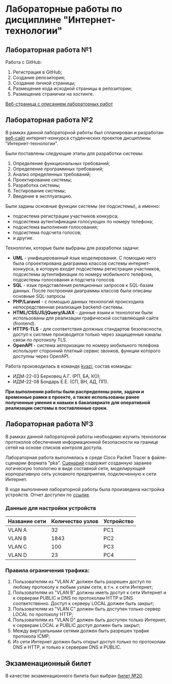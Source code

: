 # Лабораторные работы по дисциплине "Интернет-технологии"

## Лабораторная работа №1

Работа с GitHub: 
1. Регистрация в GitHub;
2. Создание репозитория;
3. Создание личной страницы;
4. Размещение кода исходной страницы в репозитории;
5. Размещение странички на хостинге.

[Веб-страница с описанием лабораторных работ](https://QueTuePlay.github.io/Internet-technologies/)

## Лабораторная работа №2
В рамках данной лабораторной работы был спланирован и разработан [веб-сайт](https://idmit.ru) интернет-конкурса студенческих проектов дисциплины "Интернет-технологии".

Были поставлены следующие этапы для разработки системы:
1. Определение функциональных требований;
2. Определение программных требований;
3. Анализ определенных требований;
4. Проектирование системы;
5. Разработка системы;
6. Тестирование системы;
7. Введение в эксплуатацию.

Были заданы основные функции системы (ее подсистемы), а именно:
- подсистема регистрации участников конкурса;
- подсистема аутентификации голосующих по номеру телефона;
- подсистема выполнения голосования;
- подсистема подсчета голосов;
- и другие.

Технологии, которые были выбраны для разработки задачи:
- **UML** - унифицированный язык моделирования. С помощью него была спроектирована диаграмма классов системы интернет-конкурса, в которую входят подсистемы регистрации участников, подсистемы аутентификации по номеру мобильного телефона, подсистемы голосования и подсчета голосов.
- **SQL** - язык представления реляционных запросов к SQL-базам данных. После построения диаграммы классов были описаны основные SQL-запросы
- **PHP/Laravel** - с помощью данных технологий происходила непосредственная реализация backend-системы.
- **HTML/CSS/JS/jQuery/AJAX** - данные языки и технологии были использованы для реализации графической составляющей сайта (frontend).
- **HTTPS-TLS** - для соответствия должных стандартов безопасности, доступ к системе производится только через защищенные каналы связи по протоколу TLS.
- **OpenAPI** - система авторизации по номеру мобильного телефона использует сторонний платный сервис звонков, функции которого доступны через OpenAPI.

Работа производилась в команде [kvazi](https://github.com/kvazi-team/idmit.ru), состав команды:
- ИДМ-22-03 Берковец А.Г. (РП, БА, КО);
- ИДМ-22-08 Бондарь Е.Е. (СП, ВН, АД, ПП).

**При выполнении работы были распределены роли, задачи и временные рамки в проекте, а также использованы ранее полученные умения и навыки в бакалавриате для оперативной реализации системы в поставленные сроки.** 

## Лабораторная работа №3
В рамках данной лабораторной работы необходимо изучить технологии протоколов обеспечения информационной безопасности на границе сетей на основе списков контроля доступа.

Лабораторная работа выполнялась в среде Cisco Packet Tracer в файле-сценарии формата "pka". [Сценарий](https://github.com/QueTuePlay/Internet-technologies/blob/main/IDM-22-03%20Berkovets%20A.G..pka) содержит созданную заранее логическую топологию в виде составной сети, моделирующей корпоративную сеть условного предприятия, подключенную к сети Интернет.

В ходе выполнения лабораторной работы была произведена настройка устройств. Отчет доступен по [ссылке](https://github.com/QueTuePlay/Internet-technologies/blob/main/IDM-22-03%20Berkovets%20A.G..pdf).

### Данные для настройки устройств
| Название сети | Количество узлов | Устройство |
| ------------- | ---------------- | ---------- |
| VLAN A        | 32               | PC1        |
| VLAN B        | 1843             | PC2        |
| VLAN C        | 100              | PC3        |
| VLAN D        | 23               | PC4        |

### Правила ограничения трафика:
1. Пользователям из "VLAN A" должен быть разрешен доступ по любому протоколу к любым узлам сети, в т.ч. к сети Интернет;
2. Пользователям из "VLAN B" должны иметь доступ к сети Интернет и к серверам PUBLIC и DNS по протоколам HTTP и DNS соответственно. Доступ к серверу LOCAL должен быть закрыт;
3. Пользователям из "VLAN C" должен быть доступен только сервер LOCAL по протоколу HTTP;
4. Пользователям из "VLAN D" должен быть доступен только Интернет, к серверам LOCAL и PUBLIC доступ должен быть закрыт;
5. Между виртуальными сетями должен быть разрешен трафик протокола ICMP;
6. Из сети Интернет должен быть открыт доступ только по протоколам DNS и HTTP, и только к серверам DNS и PUBLIC.

## Экзаменационный билет
В качестве экзаменационного билета был выбран [билет №20](https://github.com/stankin/inet-2022/wiki/exam20).
